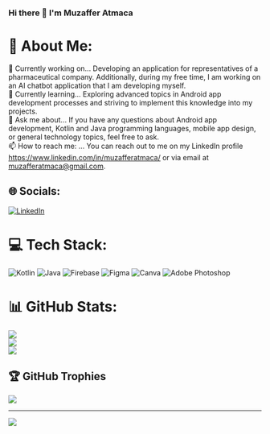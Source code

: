 ### Hi there 👋 I'm Muzaffer Atmaca

# 💫 About Me:
🔭 Currently working on... Developing an application for representatives of a pharmaceutical company. Additionally, during my free time, I am working on an AI chatbot application that I am developing myself.<br>🌱 Currently learning... Exploring advanced topics in Android app development processes and striving to implement this knowledge into my projects.<br>💬 Ask me about... If you have any questions about Android app development, Kotlin and Java programming languages, mobile app design, or general technology topics, feel free to ask.<br>📫 How to reach me: ... You can reach out to me on my LinkedIn profile https://www.linkedin.com/in/muzafferatmaca/ or via email at muzafferatmaca@gmail.com.


## 🌐 Socials:
[![LinkedIn](https://img.shields.io/badge/LinkedIn-%230077B5.svg?logo=linkedin&logoColor=white)](https://linkedin.com/in/muzafferatmaca) 

# 💻 Tech Stack:
![Kotlin](https://img.shields.io/badge/kotlin-%237F52FF.svg?style=flat&logo=kotlin&logoColor=white) ![Java](https://img.shields.io/badge/java-%23ED8B00.svg?style=flat&logo=openjdk&logoColor=white) ![Firebase](https://img.shields.io/badge/firebase-%23039BE5.svg?style=flat&logo=firebase) ![Figma](https://img.shields.io/badge/figma-%23F24E1E.svg?style=flat&logo=figma&logoColor=white) ![Canva](https://img.shields.io/badge/Canva-%2300C4CC.svg?style=flat&logo=Canva&logoColor=white) ![Adobe Photoshop](https://img.shields.io/badge/adobe%20photoshop-%2331A8FF.svg?style=flat&logo=adobe%20photoshop&logoColor=white)
# 📊 GitHub Stats:
![](https://github-readme-stats.vercel.app/api?username=muzafferatmaca&theme=dark&hide_border=true&include_all_commits=true&count_private=true)<br/>
![](https://github-readme-streak-stats.herokuapp.com/?user=muzafferatmaca&theme=dark&hide_border=true)<br/>
![](https://github-readme-stats.vercel.app/api/top-langs/?username=muzafferatmaca&theme=dark&hide_border=true&include_all_commits=true&count_private=true&layout=compact)

## 🏆 GitHub Trophies
![](https://github-profile-trophy.vercel.app/?username=muzafferatmaca&theme=radical&no-frame=true&no-bg=true&margin-w=4)

---
[![](https://visitcount.itsvg.in/api?id=muzafferatmaca&icon=0&color=2)](https://visitcount.itsvg.in)

<!-- Proudly created with GPRM ( https://gprm.itsvg.in ) -->
